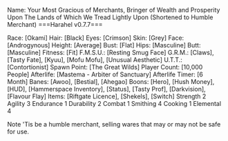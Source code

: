 Name: Your Most Gracious of Merchants, Bringer of Wealth and Prosperity Upon The Lands of Which We Tread Lightly Upon (Shortened to Humble Merchant)
===Harahel v0.7.7===

Race: [Okami]
Hair: [Black]
Eyes: [Crimson]
Skin: [Grey]
Face: [Androgynous]
Height: [Average]
Bust: [Flat]
Hips: [Masculine]
Butt: [Masculine]
Fitness: [Fit]
F.M.S.U.: [Resting Smug Face]
G.R.M.: [Claws], [Tasty Fate], [Kyuu], [Mofu Mofu], [Unusual Aesthetic]
U.T.T.: [Contortionist]
Spawn Point: [The Great Wilds]
Player Count: [10,000 People]
Afterlife: [Mastema - Arbiter of Sanctuary]
Afterlife Timer: [6 Month]
Banes: [Awoo], [Bestial], [Ahegao]
Boons: [Hero], [Hush Money], [HUD], [Hammerspace Inventory], [Status], [Tasty Prof], [Darkvision], [Flavour Flay]
Items: [Riftgate Licence], [Shekels], [Switch]
Strength 2
Agility 3
Endurance 1
Durability 2
Combat 1
Smithing 4
Cooking 1
Elemental 4

Note 'Tis be a humble merchant, selling wares that may or may not be safe for use.
